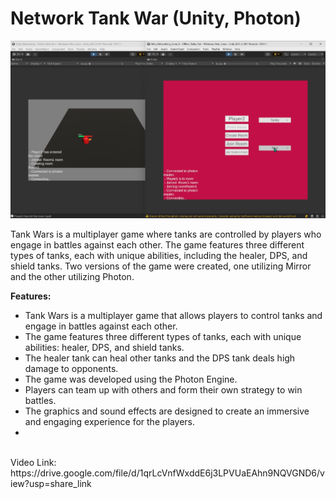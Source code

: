 # Network Tank War (Unity, Photon)
![alt text](https://raw.githubusercontent.com/RayanYousef/NetworkPun_TankWar/main/Network_TankWar.png)
<br/>

Tank Wars is a multiplayer game where tanks are controlled by players who engage in battles against each other. The game features three different types of tanks, each with unique abilities, including the healer, DPS, and shield tanks. Two versions of the game were created, one utilizing Mirror and the other utilizing Photon.

**Features:**

-   Tank Wars is a multiplayer game that allows players to control tanks and engage in battles against each other.
-   The game features three different types of tanks, each with unique abilities: healer, DPS, and shield tanks.
-   The healer tank can heal other tanks and the DPS tank deals high damage to opponents.
-   The game was developed using the Photon Engine.
-   Players can team up with others and form their own strategy to win battles.
-   The graphics and sound effects are designed to create an immersive and engaging experience for the players.
- 
<br/>
Video Link: 
https://drive.google.com/file/d/1qrLcVnfWxddE6j3LPVUaEAhn9NQVGND6/view?usp=share_link
